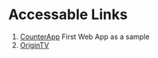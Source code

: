 # Accessable Links

1. [CounterApp](https://devsideal.github.io/CounterApp/) First Web App as a sample
2. [OriginTV](https://devsideal.github.io/OriginTV/) 
